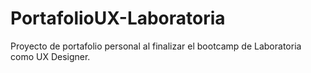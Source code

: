 # PortafolioUX-Laboratoria
Proyecto de portafolio personal al finalizar el bootcamp de Laboratoria como UX Designer.
